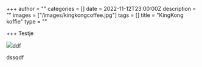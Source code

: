 +++
author = ""
categories = []
date = 2022-11-12T23:00:00Z
description = ""
images = ["/images/kingkongcoffee.jpg"]
tags = []
title = "KingKong koffie"
type = ""

+++
Testje

![](/images/kingkongcoffee.jpg)ddf

dssqdf